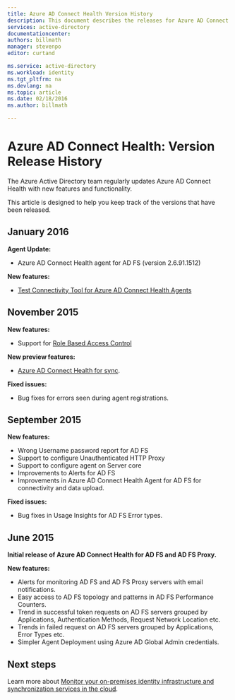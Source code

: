 ```yaml
---
title: Azure AD Connect Health Version History
description: This document describes the releases for Azure AD Connect Health and what has been included in those releases.
services: active-directory
documentationcenter: 
authors: billmath
manager: stevenpo
editor: curtand

ms.service: active-directory
ms.workload: identity
ms.tgt_pltfrm: na
ms.devlang: na
ms.topic: article
ms.date: 02/18/2016
ms.author: billmath

---
```

# Azure AD Connect Health: Version Release History
The Azure Active Directory team regularly updates Azure AD Connect Health with new features and functionality. 

This article is designed to help you keep track of the versions that have been released.

## January 2016
**Agent Update:**

* Azure AD Connect Health agent for AD FS (version 2.6.91.1512)

**New features:**

* [Test Connectivity Tool for Azure AD Connect Health Agents](active-directory-aadconnect-health-agent-install.md#test-connectivity-to-azure-ad-connect-health-service)

## November 2015
**New features:**

* Support for [Role Based Access Control](active-directory-aadconnect-health-operations.md#manage-access-with-role-based-access-control)

**New preview features:**

* [Azure AD Connect Health for sync](active-directory-aadconnect-health-sync.md).

**Fixed issues:**

* Bug fixes for errors seen during agent registrations. 

## September 2015
**New features:**

* Wrong Username password report for AD FS 
* Support to configure Unauthenticated HTTP Proxy 
* Support to configure agent on Server core
* Improvements to Alerts for AD FS 
* Improvements in Azure AD Connect Health Agent for AD FS for connectivity and data upload. 

**Fixed issues:**

* Bug fixes in Usage Insights for AD FS Error types. 

## June 2015
**Initial release of Azure AD Connect Health for AD FS and AD FS Proxy.**

**New features:**

* Alerts for monitoring AD FS and AD FS Proxy servers with email notifications. 
* Easy access to AD FS topology and patterns in AD FS Performance Counters. 
* Trend in successful token requests on AD FS servers grouped by Applications, Authentication Methods, Request Network Location etc. 
* Trends in failed request on AD FS servers grouped by Applications, Error Types etc.
* Simpler Agent Deployment using Azure AD Global Admin credentials.  

## Next steps
Learn more about [Monitor your on-premises identity infrastructure and synchronization services in the cloud](active-directory-aadconnect-health.md).

